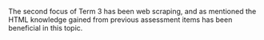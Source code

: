 The second focus of Term 3 has been web scraping, and as mentioned the HTML knowledge gained from previous assessment items has been beneficial in this topic. 